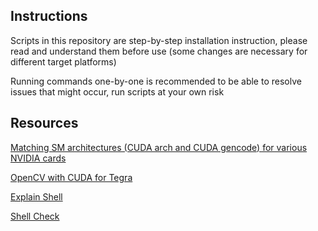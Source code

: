 ## Instructions
Scripts in this repository are step-by-step installation instruction, please read and understand them before use (some changes are necessary for different target platforms)

Running commands one-by-one is recommended to be able to resolve issues that might occur, run scripts at your own risk

## Resources
[Matching SM architectures (CUDA arch and CUDA gencode) for various NVIDIA cards](http://arnon.dk/matching-sm-architectures-arch-and-gencode-for-various-nvidia-cards/)

[OpenCV with CUDA for Tegra](https://docs.opencv.org/3.2.0/d6/d15/tutorial_building_tegra_cuda.html)

[Explain Shell](https://explainshell.com/)

[Shell Check](https://www.shellcheck.net/)

